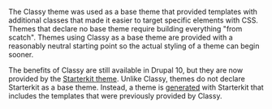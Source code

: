 The Classy theme was used as a base theme that provided templates with additional classes that made it easier to target specific elements with CSS. Themes that declare no base theme require building everything "from scatch". Themes using Classy as a base theme are provided with a reasonably neutral starting point so the actual styling of a theme can begin sooner.

The benefits of Classy are still available in Drupal 10, but they are now provided by the [Starterkit theme](https://www.drupal.org/docs/core-modules-and-themes/core-themes/starterkit-theme). Unlike Classy, themes do not declare Starterkit as a base theme. Instead, a theme is [generated](https://www.drupal.org/docs/core-modules-and-themes/core-themes/starterkit-theme#s-generating-a-new-theme) with Starterkit that includes the templates that were previously provided by Classy.